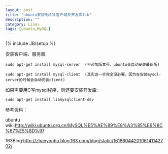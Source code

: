```yaml
---
layout: post
title: "ubuntu安装MySQL客户端及开发库lib"
description: ""
category: Linux
tags: [ubuntu,MySQL]
---
```

{% include JB/setup %}

安装客户端、服务器:

	sudo apt-get install mysql-server  (不必加版本号，ubuntu会自动安装最新版)

	sudo apt-get install mysql-client  (其实这一步完全没必要，因为在安装mysql-server的时候会自动安装client)

如果需要用C写mysql程序，则还要安装开发库:

	sudo apt-get install libmysqlclient-dev

参考资料：

ubuntu wiki:http://wiki.ubuntu.org.cn/MySQL%E5%AE%89%E8%A3%85%E6%8C%87%E5%8D%97

163Blog:http://zhanyonhu.blog.163.com/blog/static/1618604420106141142702/
